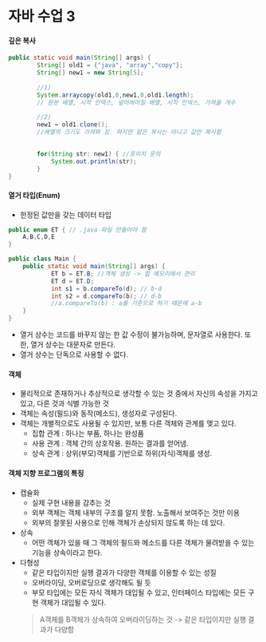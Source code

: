 # 자바 수업 3



#### 깊은 복사

```java
public static void main(String[] args) {
        String[] old1 = {"java", "array","copy"};
        String[] new1 = new String[5];
    
    	//1)
        System.arraycopy(old1,0,new1,0,old1.length);
        // 원본 배열, 시작 인덱스, 덮어씌어질 배열, 시작 인덱스, 가져올 개수
    
    	//2)
        new1 = old1.clone();
 		//배열의 크기도 가져와 짐. 하지만 얕은 복사는 아니고 값만 복사함
    	

        for(String str: new1) { //포이치 문의 
            System.out.println(str);
        }
}
```



#### 열거 타입(Enum) 

+ 한정된 값만을 갖는 데이터 타입

```java
public enum ET { // .java 파일 만들어야 함
    A,B,C,D,E
}

public class Main {
    public static void main(String[] args) {
    		ET b = ET.B; //객체 생성 -> 힙 메모리에서 관리
        	ET d = ET.D; 
        	int s1 = b.compareTo(d); // b-d
        	int s2 = d.compareTo(b); // d-b
        	//a.compareTo(b) : a를 기준으로 하기 때문에 a-b
	}	
}
```

+ 열거 상수는 코드를 바꾸지 않는 한 값 수정이 불가능하며, 문자열로 사용한다. 또한, 열거 상수는 대문자로 만든다.
+ 열거 상수는 단독으로 사용할 수 없다.



#### 객체

+ 물리적으로 존재하거나 추상적으로 생각할 수 있는 것 중에서 자신의 속성을 가지고 있고, 다른 것과 식별 가능한 것
+ 객체는 속성(필드)와 동작(메소드), 생성자로 구성된다.
+ 객체는 개별적으로도 사용될 수 있지만, 보통 다른 객체와 관계를 맺고 있다.
  + 집합 관계 : 하나는 부품, 하나는 완성품
  + 사용 관계 : 객체 간의 상호작용. 원하는 결과를 얻어냄.
  + 상속 관계 : 상위(부모)객체를 기반으로 하위(자식)객체를 생성. 



#### 객체 지향 프로그램의 특징

+ 캡슐화
  + 실제 구현 내용을 감추는 것
  + 외부 객체는 객체 내부의 구조를 알지 못함. 노출해서 보여주는 것만 이용
  + 외부의 잘못된 사용으로 인해 객체가 손상되지 않도록 하는 데 있다.
+ 상속
  + 어떤 객체가 있을 때 그 객체의 필드와 메소드를 다른 객체가 물려받을 수 있는 기능을 상속이라고 한다.
+ 다형성
  + 같은 타입이지만 실행 결과가 다양한 객체를 이용할 수 있는 성질
  + 오버라이딩, 오버로딩으로 생각해도 될 듯
  + 부모 타입에는 모든 자식 객체가 대입될 수 있고, 인터페이스 타입에는 모든 구현 객체가 대입될 수 있다.
  > A객체를 B객체가 상속하여 오버라이딩하는 것 -> 같은 타입이지만 실행 결과가 다양함
